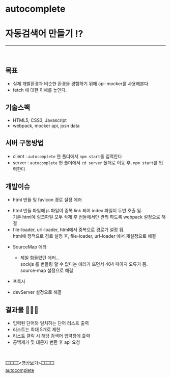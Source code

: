 # autocomplete

# 자동검색어 만들기 ⁉
-----
<br/>

## 목표
* 실제 개발환경과 비슷한 환경을 경험하기 위해 api-mocker를 사용해본다.
* fetch 에 대한 이해를 높인다.

## 기술스팩
 * HTML5, CSS3, Javascript
 * webpack, mocker api, josn data

## 서버 구동방법
* client : `autocomplete` 현 폴더에서 `npm start`를 입력한다
* server : `autocomplete` 현 폴더에서 `cd server` 폴더로 이동 후, `npm start`를 입력한다

## 개발이슈
* html 번들 및 favicon 경로 설정 에러
 - html 번들 파일에 js 파일이 중복 link 되어 index 파일이 두번 호출 됨.<br/>
   기존 html에 링크파일 모두 삭제 후 번들에서만 관리 하도록 webpack 설정으로 해결
 - file-loader, url-loader, html에서 중복으로 경로가 설정 됨.<br/>
   html에 정적으로 경로 설정 후, file-loader, url-loader 에서 재설정으로 해결 

* SourceMap 에러
  - 제일 힘들었던 에러...<br/>
    sockjs 를 번들링 할 수 없다는 에러가 뜨면서 404 페이지 오류가 뜸.<br/>
    source-map 설정으로 해결
    
 * 프록시 
  - devServer 설정으로 해결


## 결과물 🔔🔔🔔
* 입력된 단어와 일치하는 단어 리스트 출력
* 리스트는 최대 5개로 제한
* 리스트 클릭 시 해당 검색어 입력창에 출력
* 공백제거 및 대문자 변환 후 api 요청
<br/>

🎞🎞🎞<영상보기>🎞🎞🎞<br/>
[autocomplete](https://tv.kakao.com/v/410798567)

